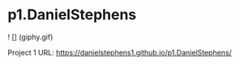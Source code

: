 
# p1.DanielStephens

! [] (giphy.gif)

Project 1 URL: https://danielstephens1.github.io/p1.DanielStephens/

